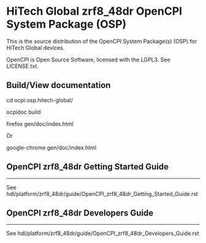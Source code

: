 # HiTech Global zrf8_48dr OpenCPI System Package (OSP)

This is the source distribution of the OpenCPI System Package(s) (OSP) for
HiTech Global devices.

OpenCPI is Open Source Software, licensed with the LGPL3. See LICENSE.txt.

## Build/View documentation

cd ocpi.osp.hitech-global/

ocpidoc build

firefox gen/doc/index.html

Or

google-chrome gen/doc/index.html

## OpenCPI zrf8\_48dr Getting Started Guide
---
See hdl/platform/zrf8\_48dr/guide/OpenCPI\_zrf8\_48dr\_Getting\_Started\_Guide.rst

## OpenCPI zrf8\_48dr Developers Guide
---
See hdl/platform/zrf8\_48dr/guide/OpenCPI\_zrf8\_48dr\_Developers\_Guide.rst

